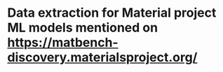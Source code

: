 # Data extraction for Material project ML models mentioned on https://matbench-discovery.materialsproject.org/
